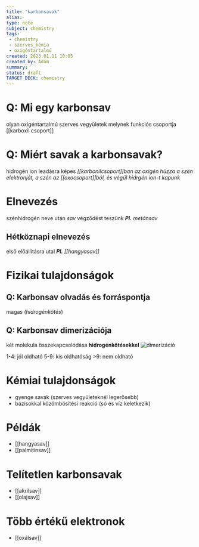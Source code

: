 ```yaml
---
title: "karbonsavak"
alias: 
type: note
subject: chemistry
tags:
 - chemistry
 - szerves_kémia
 - oxigéntartalmú
created: 2023.01.11 10:05
created_by: Ádám
summary: 
status: draft 
TARGET DECK: chemistry
---
```

# Q: Mi egy karbonsav 
olyan oxigéntartalmú szerves vegyületek melynek funkciós csoportja [[karboxil csoport]]
<!--ID: 1674639621471-->


# Q: Miért savak a karbonsavak?
hidrogén ion leadásra képes
*[[karbonilcsoport]]ban az oxigén hüzza a szén elektronját, a szén az [[oxocsoport]]ból, és végül hidrgén ion-t kapunk*
<!--ID: 1674639621485-->


# Elnevezés
szénhidrogén neve után *sav* végződést teszünk
***Pl.*** *metánsav*

## Hétköznapi elnevezés 
első előállításra utal
***Pl.*** *[[hangyasav]]*

# Fizikai tulajdonságok
## Q: Karbonsav olvadás és forráspontja
magas (*hidrogénkötés*)
<!--ID: 1674648757387-->

## Q: Karbonsav dimerizációja
két molekula összekapcsolódása **hidrogénkötésekkel**
![dimerizáció](http://cms.sulinet.hu/get/d/76fe90e3-1615-4cb4-b2a3-a4e9aec6896e/1/6/b/Large/k0378_n.jpg)
<!--ID: 1674648757415-->


1-4: jól oldható
5-9: kis oldhatóság
\>9: nem oldható

# Kémiai tulajdonságok 
- gyenge savak (szerves vegyületeknél legerősebb)
- bázisokkal közömbösítési reakció (só és víz keletkezik)

# Példák
- [[hangyasav]] 
- [[palmitinsav]]

# Telítetlen karbonsavak
- [[akrilsav]]
- [[olajsav]]

# Több értékű elektronok
- [[oxálsav]]